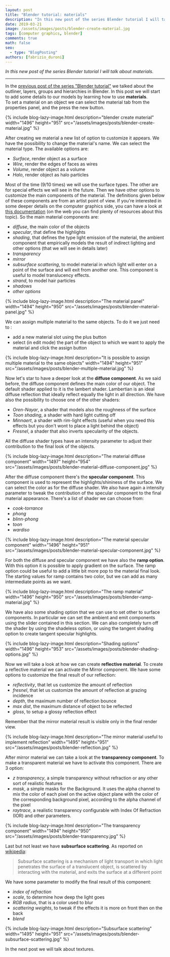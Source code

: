 ```yaml
---
layout: post
title: "Blender tutorial: materials"
description: "In this new post of the series Blender tutorial I will talk about materials."
date: 2019-03-21
image: /assets/images/posts/blender-create-material.jpg
tags: [computer graphics, blender]
comments: true
math: false
seo:
  - type: "BlogPosting"
authors: [fabrizio_duroni]
---
```


*In this new post of the series Blender tutorial I will talk about materials.*

---

In the [previous post of the series "Blender tutorial"](/2018/10/18/blender-tutorial-6-outliner-layers-groups-hierarchies-scenes.html) we talked about the outliner, layers, groups and hierarchies in Blender. In this post we will start to add some details to our models by learning how to use **materials**.  
To set a material on an object we can select the material tab from the properties panel, and the press the new button.

{% include blog-lazy-image.html description="blender create material" width="1496" height="951" src="/assets/images/posts/blender-create-material.jpg" %}

After creating we material a new list of option to customize it appears. We have the possibility to change the material's name. We can select the material type. The available options are:

* *Surface*, render object as a surface
* *Wire*, render the edges of faces as wires
* *Volume*, render object as a volume
* *Halo*, render object as halo particles

Most of the time (9/10 times) we will use the surface types. The other are for special effects we will see in the future. Then we have other options to customize the main components of the material. The definitions given below of these components are from an artist point of view. If you're interested in some deeper details on the computer graphics side, you can have a look at [this documentation](https://www.mat.uniroma2.it/~speleers/teaching/nmcgj/slides_graphics_4.pdf "Lighting computer graphics")
(on the web you can find plenty of resources about this topic). So the main material components are:

* *diffuse*, the main color of the objects
* *specular*, that define the highlights
* *shading*, that defines the type light emission of the material, the ambient component that empirically models the result of indirect lighting and other options (that we will see in details later)
* *transparency*
* *mirror*
* *subsurface scattering*, to model material in which light will enter on a point of the surface and will exit from another one. This component is useful to model translucency effects.
* *strand*, to model hair particles
* *shadows*
* *other options*

{% include blog-lazy-image.html description="The material panel" width="1494" height="950" src="/assets/images/posts/blender-material-panel.jpg" %}

We can assign multiple material to the same objects. To do it we just need to :

* add a new material slot using the plus button
* select (in edit mode) the part of the object to which we want to apply the material and click the assign button

{% include blog-lazy-image.html description="It is possible to assign multiple material to the same objects" width="1494" height="951" src="/assets/images/posts/blender-multiple-material.jpg" %}

Now let's star to have a deeper look at the **diffuse component**. As we said before, the diffuse component defines the main color of our object. The default shader applied to it is the lambert shader. Lambertian is an ideal diffuse reflection that ideally reflect equally the light in all direction. We have also the possibility to choose one of the other shaders:

* *Oren-Nayar*, a shader that models also the roughness of the surface
* *Toon shading*, a shader with hard light cutting off
* *Minnaert*, a shader with rim-light effects (useful when you need this effects but you don't wont to place a light behind the object)
* *Fresnel*, a shader that also inverts specularity of the objects.

 All the diffuse shader types have an intensity parameter to adjust their contribution to the final look of the objects.

{% include blog-lazy-image.html description="The material diffuse component" width="1497" height="954" src="/assets/images/posts/blender-material-diffuse-component.jpg" %}

After the diffuse component there's the **specular component**. This component is used to represent the highlights/shininess of the surface. We can select the color as for the diffuse shader. We also have again a intensity parameter to tweak the contribution of the specular component to the final material appearance. There's a list of shader we can choose from:

* *cook-torrance*
* *phong*
* *blinn-phong*
* *toon*
* *wardiso*

{% include blog-lazy-image.html description="The material specular component" width="1496" height="951" src="/assets/images/posts/blender-material-specular-component.jpg" %}

For both the diffuse and specular component we have also the **ramp option**. With this option it is possible to apply gradient on the surface. The ramp option could be useful to add a little bit more pop to the material final look. The starting values for ramp contains two color, but we can add as many intermediate points as we want.

{% include blog-lazy-image.html description="The ramp material" width="1496" height="950" src="/assets/images/posts/blender-ramp-material.jpg" %}

We have also some shading option that we can use to set other to surface components. In particular we can set the ambient and emit components using the slider contained in this section. We can also completely turn off the shader by
 using the shadeless option, or using the tangent shading option to create tangent specular highlights.

{% include blog-lazy-image.html description="Shading options" width="1496" height="953" src="/assets/images/posts/blender-shading-options.jpg" %}

Now we will take a look at how we can create **reflective material**. To create a reflective material we can activate the
 Mirror component. We have some options to customize the final result of our reflection:

* *reflectivity*, that let us customize the amount of reflection
* *fresnel*, that let us customize the amount of reflection at grazing incidence
* *depth*, the maximum number of reflection bounce
* *max dist*, the maximum distance of object to be reflected
* *gloss*, to setup a glossy reflection effect

Remember that the mirror material result is visible only in the final render view.

{% include blog-lazy-image.html description="The mirror material useful to implement reflection" width="1495" height="951" src="/assets/images/posts/blender-reflection.jpg" %}

After mirror material we can take a look at the **transparency component**. To make a transparent material we have to activate this component. There are 3 option:

* *z transparency*, a simple transparency without refraction or any other sort of realistic features
* *mask*, a simple masks for the Background. It uses the alpha channel to mix the color of each pixel on the active object plane with the color of the corresponding background pixel, according to the alpha channel of the pixel
* *raytrace*, a realistic transparency configurable with Index Of Refraction (IOR) and other parameters.

{% include blog-lazy-image.html description="The transparency component" width="1494" height="950" src="/assets/images/posts/blender-transparency.jpg" %}

Last but not least we have **subsurface scattering**. As reported on [wikipedia](https://en.wikipedia.org/wiki/Subsurface_scattering "Subsurface scattering"):

> Subsurface scattering is a mechanism of light transport in which light penetrates the surface of a translucent object, is scattered by interacting with the material, and exits the surface at a different point

We have some parameter to modify the final result of this component:

* *index of refraction*
* *scale*, to determine how deep the light goes
* *RGB radius*, that is a color used to blur
* *scattering weights*, to tweak if the effects it is more on front then on the back
* *blend*

{% include blog-lazy-image.html description="Subsurface scattering" width="1495" height="951" src="/assets/images/posts/blender-subsurface-scattering.jpg" %}

In the next post we will talk about textures.
